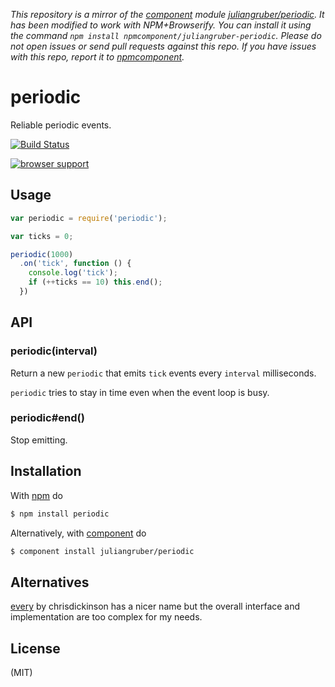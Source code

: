 *This repository is a mirror of the [component](http://component.io) module [juliangruber/periodic](http://github.com/juliangruber/periodic). It has been modified to work with NPM+Browserify. You can install it using the command `npm install npmcomponent/juliangruber-periodic`. Please do not open issues or send pull requests against this repo. If you have issues with this repo, report it to [npmcomponent](https://github.com/airportyh/npmcomponent).*
# periodic

Reliable periodic events.

[![Build Status](https://travis-ci.org/juliangruber/periodic.png)](https://travis-ci.org/juliangruber/periodic)

[![browser support](https://ci.testling.com/juliangruber/periodic.png)](https://ci.testling.com/juliangruber/periodic)

## Usage

```js
var periodic = require('periodic');

var ticks = 0;

periodic(1000)
  .on('tick', function () {
    console.log('tick');
    if (++ticks == 10) this.end();
  })
```

## API

### periodic(interval)

Return a new `periodic` that emits `tick` events every `interval` milliseconds.

`periodic` tries to stay in time even when the event loop is busy.

### periodic#end()

Stop emitting.

## Installation

With [npm](http://npmjs.org) do

```bash
$ npm install periodic
```

Alternatively, with [component](http://component.io) do

```bash
$ component install juliangruber/periodic
```

## Alternatives

[every](https://github.com/chrisdickinson/every) by chrisdickinson has a nicer name but the
overall interface and implementation are too complex for my needs.

## License

(MIT)

